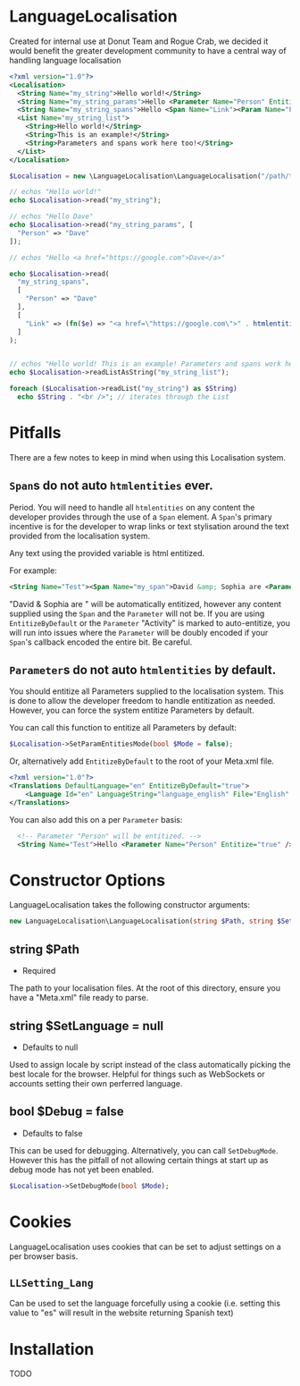 # LanguageLocalisation
Created for internal use at Donut Team and Rogue Crab, we decided it would benefit the greater development community to have a central way of handling language localisation

```xml
<?xml version="1.0"?>
<Localisation>
  <String Name="my_string">Hello world!</String>
  <String Name="my_string_params">Hello <Parameter Name="Person" Entitize="true" /></String>
  <String Name="my_string_spans">Hello <Span Name="Link"><Param Name="Person" /></Span></String>
  <List Name="my_string_list">
    <String>Hello world!</String>
    <String>This is an example!</String>
    <String>Parameters and spans work here too!</String>
  </List>
</Localisation>
```

```php
$Localisation = new \LanguageLocalisation\LanguageLocalisation("/path/to/localisation/files/");

// echos "Hello world!"
echo $Localisation->read("my_string");

// echos "Hello Dave"
echo $Localisation->read("my_string_params", [
  "Person" => "Dave"
]);

// echos "Hello <a href="https://google.com">Dave</a>"

echo $Localisation->read(
  "my_string_spans",
  [
    "Person" => "Dave"
  ],
  [
    "Link" => (fn($e) => "<a href=\"https://google.com\">" . htmlentities($e) . "</a>")
  ]
);


// echos "Hello world! This is an example! Parameters and spans work here too!"
echo $Localisation->readListAsString("my_string_list");

foreach ($Localisation->readList("my_string") as $String)
  echo $String . "<br />"; // iterates through the List
```

# Pitfalls
There are a few notes to keep in mind when using this Localisation system. 

## `Span`s do not auto `htmlentities` ever.
Period. You will need to handle all `htmlentities` on any content the developer provides through the use of a `Span` element. A `Span`'s primary incentive is for the developer to wrap links or text stylisation around the text provided from the localisation system.

Any text using the provided variable is html entitized.

For example:
```xml
<String Name="Test"><Span Name="my_span">David &amp; Sophia are <Parameter Name="Activity" /></Span></String>
```

"David & Sophia are " will be automatically entitized, however any content supplied using the `Span` and the `Parameter` will not be. If you are using `EntitizeByDefault` or the `Parameter` "Activity" is marked to auto-entitize, you will run into issues where the `Parameter` will be doubly encoded if your `Span`'s callback encoded the entire bit. Be careful.

## `Parameter`s do not auto `htmlentities` by default.
You should entitize all Parameters supplied to the localisation system. This is done to allow the developer freedom to handle entitization as needed. However, you can force the system entitize Parameters by default.

You can call this function to entitize all Parameters by default:
```php
$Localisation->SetParamEntitiesMode(bool $Mode = false);
```

Or, alternatively add `EntitizeByDefault` to the root of your Meta.xml file.
```xml
<?xml version="1.0"?>
<Translations DefaultLanguage="en" EntitizeByDefault="true">
	<Language Id="en" LanguageString="language_english" File="English" />
</Translations>
```

You can also add this on a per `Parameter` basis:
```xml
  <!-- Parameter "Person" will be entitized. -->
  <String Name="Test">Hello <Parameter Name="Person" Entitize="true" />!</String>
```

# Constructor Options
LanguageLocalisation takes the following constructor arguments:

```php
new LanguageLocalisation\LanguageLocalisation(string $Path, string $SetLanguage = null, bool $Debug = false);
```

## string $Path
- Required

The path to your localisation files. At the root of this directory, ensure you have a "Meta.xml" file ready to parse.

## string $SetLanguage = null
- Defaults to null

Used to assign locale by script instead of the class automatically picking the best locale for the browser. Helpful for things such as WebSockets or accounts setting their own perferred language.

## bool $Debug = false
- Defaults to false

This can be used for debugging. Alternatively, you can call `SetDebugMode`. However this has the pitfall of not allowing certain things at start up as debug mode has not yet been enabled.

```php
$Localisation->SetDebugMode(bool $Mode);
```

# Cookies
LanguageLocalisation uses cookies that can be set to adjust settings on a per browser basis.

## `LLSetting_Lang`
Can be used to set the language forcefully using a cookie (i.e. setting this value to "es" will result in the website returning Spanish text)

# Installation
TODO
